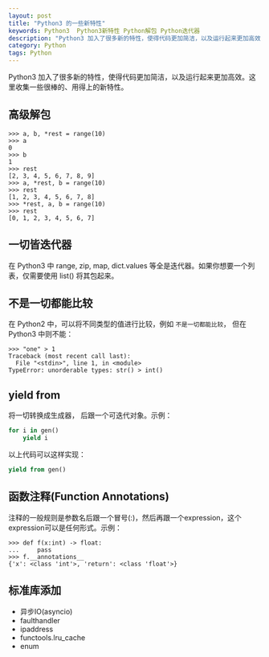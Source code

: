 ```yaml
---
layout: post
title: "Python3 的一些新特性"
keywords: Python3  Python3新特性 Python解包 Python迭代器
description: "Python3 加入了很多新的特性，使得代码更加简洁，以及运行起来更加高效"
category: Python
tags: Python
---
```


Python3 加入了很多新的特性，使得代码更加简洁，以及运行起来更加高效。这里收集一些很棒的、用得上的新特性。

## 高级解包

```
>>> a, b, *rest = range(10)
>>> a
0
>>> b
1
>>> rest
[2, 3, 4, 5, 6, 7, 8, 9]
>>> a, *rest, b = range(10)
>>> rest
[1, 2, 3, 4, 5, 6, 7, 8]
>>> *rest, a, b = range(10)
>>> rest
[0, 1, 2, 3, 4, 5, 6, 7]
```

## 一切皆迭代器

在 Python3 中 range, zip, map, dict.values 等全是迭代器。如果你想要一个列表，仅需要使用 list() 将其包起来。

## 不是一切都能比较

在 Python2 中，可以将不同类型的值进行比较，例如 `不是一切都能比较`， 但在 Python3 中则不能：

```
>>> "one" > 1
Traceback (most recent call last):
  File "<stdin>", line 1, in <module>
TypeError: unorderable types: str() > int()
```

## yield from

将一切转换成生成器， 后跟一个可迭代对象。示例：

```python
for i in gen()
    yield i
```

以上代码可以这样实现：

```python
yield from gen()
```

## 函数注释(Function Annotations)

注释的一般规则是参数名后跟一个冒号(:)，然后再跟一个expression，这个expression可以是任何形式。示例：

```
>>> def f(x:int) -> float:
...     pass
>>> f.__annotations__
{'x': <class 'int'>, 'return': <class 'float'>}
```

## 标准库添加

- 异步IO(asyncio)
- faulthandler
- ipaddress
- functools.lru_cache
- enum
